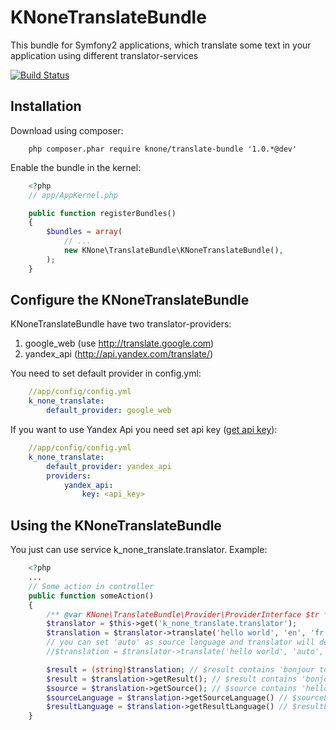 KNoneTranslateBundle
============
This bundle for Symfony2 applications, which translate some text in your application using different translator-services

[![Build Status](https://travis-ci.org/KNone/TranslateBundle.svg)](https://travis-ci.org/KNone/TranslateBundle)

Installation
-----------
Download using composer:

``` shell
    php composer.phar require knone/translate-bundle '1.0.*@dev'
```

Enable the bundle in the kernel:

``` php
    <?php
    // app/AppKernel.php

    public function registerBundles()
    {
        $bundles = array(
            // ...
            new KNone\TranslateBundle\KNoneTranslateBundle(),
        );
    }
```

Configure the KNoneTranslateBundle
--------
KNoneTranslateBundle have two translator-providers:

1. google_web (use http://translate.google.com)
2. yandex_api (http://api.yandex.com/translate/)

You need to set default provider in config.yml:

``` yaml
    //app/config/config.yml
    k_none_translate:
        default_provider: google_web
```

If you want to use Yandex Api you need set api key ([get api key](http://api.yandex.com/key/form.xml?service=trnsl)):

``` yaml
    //app/config/config.yml
    k_none_translate:
        default_provider: yandex_api
        providers:
            yandex_api:
                key: <api_key>
```

Using the KNoneTranslateBundle
----------

You just can use service k_none_translate.translator.
Example:

``` php
    <?php
    ...
    // Some action in controller
    public function someAction()
    {
        /** @var KNone\TranslateBundle\Provider\ProviderInterface $tr */
        $translator = $this->get('k_none_translate.translator');
        $translation = $translator->translate('hello world', 'en', 'fr');
        // you can set 'auto' as source language and translator will detect it
        //$translation = $translator->translate('hello world', 'auto', 'fr');

        $result = (string)$translation; // $result contains 'bonjour tout le monde'
        $result = $translation->getResult(); // $result contains 'bonjour tout le monde'
        $source = $translation->getSource(); // $source contains 'hello world'
        $sourceLanguage = $translation->getSourceLanguage() // $sourceLanguage contains 'en'
        $resultLanguage = $translation->getResultLanguage() // $resultLanguage contains 'fr'
    }
```
